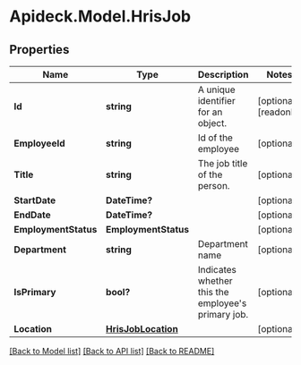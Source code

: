 # Apideck.Model.HrisJob

## Properties

Name | Type | Description | Notes
------------ | ------------- | ------------- | -------------
**Id** | **string** | A unique identifier for an object. | [optional] [readonly] 
**EmployeeId** | **string** | Id of the employee | [optional] 
**Title** | **string** | The job title of the person. | [optional] 
**StartDate** | **DateTime?** |  | [optional] 
**EndDate** | **DateTime?** |  | [optional] 
**EmploymentStatus** | **EmploymentStatus** |  | [optional] 
**Department** | **string** | Department name | [optional] 
**IsPrimary** | **bool?** | Indicates whether this the employee&#39;s primary job. | [optional] 
**Location** | [**HrisJobLocation**](HrisJobLocation.md) |  | [optional] 

[[Back to Model list]](../README.md#documentation-for-models) [[Back to API list]](../README.md#documentation-for-api-endpoints) [[Back to README]](../README.md)


